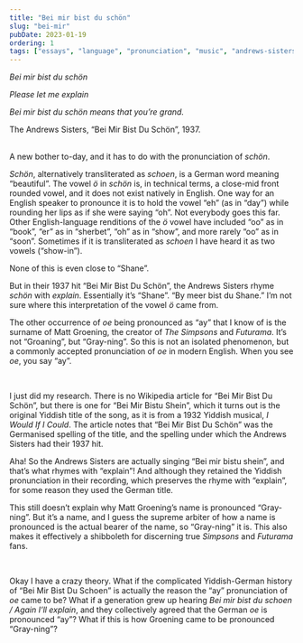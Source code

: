 ```yaml
---
title: "Bei mir bist du schön"
slug: "bei-mir"
pubDate: 2023-01-19
ordering: 1
tags: ["essays", "language", "pronunciation", "music", "andrews-sisters", "song-lyrics"]
---
```


<i>
Bei mir bist du schön

Please let me explain

Bei mir bist du schön means that you’re grand.
</i>
<div class="quote-attribution">
The Andrews Sisters, “Bei Mir Bist Du Schön”, 1937.
</div>

<br />

<span class="small-caps">A new bother to-day</span>, and it has to do with the pronunciation of _schön_.

_Schön_, alternatively transliterated as _schoen_, is a German word meaning “beautiful”. The vowel _ö_ in _schön_ is, in technical terms, a close-mid front rounded vowel, and it does not exist natively in English. One way for an English speaker to pronounce it is to hold the vowel “eh” (as in “day”) while rounding her lips as if she were saying “oh”. Not everybody goes this far. Other English-language renditions of the _ö_ vowel have included “oo” as in “book”, “er” as in “sherbet”,  “oh” as in “show”, and more rarely “oo” as in “soon”. Sometimes if it is transliterated as _schoen_ I have heard it as two vowels (“show-in”).

None of this is even close to “Shane”.

But in their 1937 hit “Bei Mir Bist Du Schön”, the Andrews Sisters rhyme _schön_ with _explain_. Essentially it’s “Shane”. “By meer bist du Shane.” I’m not sure where this interpretation of the vowel _ö_ came from.

The other occurrence of _oe_ being pronounced as “ay” that I know of is the surname of Matt Groening, the creator of _The Simpsons_ and _Futurama_. It’s not “Groaning”, but “Gray-ning”. So this is not an isolated phenomenon, but a commonly accepted pronunciation of _oe_ in modern English. When you see _oe_, you say “ay”.

<br />
	
I just did my research. There is no Wikipedia article for “Bei Mir Bist Du Schön”, but there is one for “Bei Mir Bistu Shein”, which it turns out is the original Yiddish title of the song, as it is from a 1932 Yiddish musical, _I Would If I Could_. The article notes that “Bei Mir Bist Du Schön” was the Germanised spelling of the title, and the spelling under which the Andrews Sisters had their 1937 hit.

Aha! So the Andrews Sisters are actually singing “Bei mir bistu shein”, and that’s what rhymes with “explain”! And although they retained the Yiddish pronunciation in their recording, which preserves the rhyme with “explain”, for some reason they used the German title.

This still doesn’t explain why Matt Groening’s name is pronounced “Gray-ning”. But it’s a name, and I guess the supreme arbiter of how a name is pronounced is the actual bearer of the name, so “Gray-ning” it is. This also makes it effectively a shibboleth for discerning true _Simpsons_ and _Futurama_ fans.

<br />
	
Okay I have a crazy theory. What if the complicated Yiddish-German history of “Bei Mir Bist Du Schoen” is actually the reason the “ay” pronunciation of _oe_ came to be? What if a generation grew up hearing _Bei mir bist du schoen / Again I’ll explain_, and they collectively agreed that the German _oe_ is pronounced “ay”? What if this is how Groening came to be pronounced “Gray-ning”?
